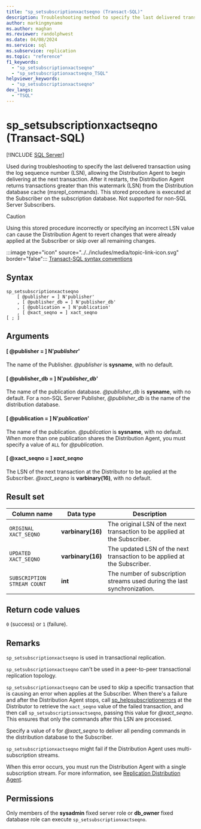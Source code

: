 ```yaml
---
title: "sp_setsubscriptionxactseqno (Transact-SQL)"
description: Troubleshooting method to specify the last delivered transaction using the log sequence number (LSN), allowing the Distribution Agent to begin delivering at the next transaction.
author: markingmyname
ms.author: maghan
ms.reviewer: randolphwest
ms.date: 04/08/2024
ms.service: sql
ms.subservice: replication
ms.topic: "reference"
f1_keywords:
  - "sp_setsubscriptionxactseqno"
  - "sp_setsubscriptionxactseqno_TSQL"
helpviewer_keywords:
  - "sp_setsubscriptionxactseqno"
dev_langs:
  - "TSQL"
---
```

# sp_setsubscriptionxactseqno (Transact-SQL)

[!INCLUDE [SQL Server](../../includes/applies-to-version/sqlserver.md)]

Used during troubleshooting to specify the last delivered transaction using the log sequence number (LSN), allowing the Distribution Agent to begin delivering at the next transaction. After it restarts, the Distribution Agent returns transactions greater than this watermark (LSN) from the Distribution database cache (msrepl_commands). This stored procedure is executed at the Subscriber on the subscription database. Not supported for non-SQL Server Subscribers.

> [!CAUTION]  
> Using this stored procedure incorrectly or specifying an incorrect LSN value can cause the Distribution Agent to revert changes that were already applied at the Subscriber or skip over all remaining changes.

:::image type="icon" source="../../includes/media/topic-link-icon.svg" border="false"::: [Transact-SQL syntax conventions](../../t-sql/language-elements/transact-sql-syntax-conventions-transact-sql.md)

## Syntax

```syntaxsql
sp_setsubscriptionxactseqno
    [ @publisher = ] N'publisher'
    , [ @publisher_db = ] N'publisher_db'
    , [ @publication = ] N'publication'
    , [ @xact_seqno = ] xact_seqno
[ ; ]
```

## Arguments

#### [ @publisher = ] N'*publisher*'

The name of the Publisher. *@publisher* is **sysname**, with no default.

#### [ @publisher_db = ] N'*publisher_db*'

The name of the publication database. *@publisher_db* is **sysname**, with no default. For a non-SQL Server Publisher, *@publisher_db* is the name of the distribution database.

#### [ @publication = ] N'*publication*'

The name of the publication. *@publication* is **sysname**, with no default. When more than one publication shares the Distribution Agent, you must specify a value of `ALL` for *@publication*.

#### [ @xact_seqno = ] *xact_seqno*

The LSN of the next transaction at the Distributor to be applied at the Subscriber. *@xact_seqno* is **varbinary(16)**, with no default.

## Result set

| Column name | Data type | Description |
| --- | --- | --- |
| `ORIGINAL XACT_SEQNO` | **varbinary(16)** | The original LSN of the next transaction to be applied at the Subscriber. |
| `UPDATED XACT_SEQNO` | **varbinary(16)** | The updated LSN of the next transaction to be applied at the Subscriber. |
| `SUBSCRIPTION STREAM COUNT` | **int** | The number of subscription streams used during the last synchronization. |

## Return code values

`0` (success) or `1` (failure).

## Remarks

`sp_setsubscriptionxactseqno` is used in transactional replication.

`sp_setsubscriptionxactseqno` can't be used in a peer-to-peer transactional replication topology.

`sp_setsubscriptionxactseqno` can be used to skip a specific transaction that is causing an error when applies at the Subscriber. When there's a failure and after the Distribution Agent stops, call [sp_helpsubscriptionerrors](sp-helpsubscriptionerrors-transact-sql.md) at the Distributor to retrieve the `xact_seqno` value of the failed transaction, and then call `sp_setsubscriptionxactseqno`, passing this value for *@xact_seqno*. This ensures that only the commands after this LSN are processed.

Specify a value of `0` for *@xact_seqno* to deliver all pending commands in the distribution database to the Subscriber.

`sp_setsubscriptionxactseqno` might fail if the Distribution Agent uses multi-subscription streams.

When this error occurs, you must run the Distribution Agent with a single subscription stream. For more information, see [Replication Distribution Agent](../replication/agents/replication-distribution-agent.md).

## Permissions

Only members of the **sysadmin** fixed server role or **db_owner** fixed database role can execute `sp_setsubscriptionxactseqno`.
